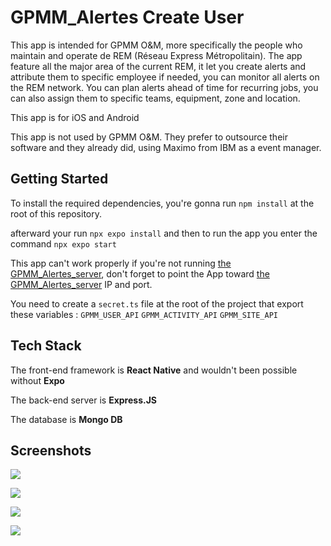 # GPMM_Alertes Create User

This app is intended for GPMM O&M, more specifically the people who maintain and operate de REM (Réseau Express Métropolitain). The app feature all the major area of the current REM, it let you create alerts and attribute them to specific employee if needed, you can monitor all alerts on the REM network. You can plan alerts ahead of time for recurring jobs, you can also assign them to specific teams, equipment, zone and location.

This app is for iOS and Android

This app is not used by GPMM O&M. They prefer to outsource their software and they already did, using Maximo from IBM as a event manager.

## Getting Started

To install the required dependencies, you're gonna run `npm install` at the root of this repository.

afterward your run `npx expo install` and then to run the app you enter the command `npx expo start`

This app can't work properly if you're not running [the GPMM_Alertes_server](https://github.com/mathieuhuet/GPMM_Alertes_server), don't forget to point the App toward [the GPMM_Alertes_server](https://github.com/mathieuhuet/GPMM_Alertes_server) IP and port.

You need to create a `secret.ts` file at the root of the project that export these variables : `GPMM_USER_API` `GPMM_ACTIVITY_API` `GPMM_SITE_API`

## Tech Stack

The front-end framework is **React Native** and wouldn't been possible without **Expo**

The back-end server is **Express.JS**

The database is **Mongo DB**


## Screenshots

![](assets/GPMM_Android_003.png)

![](assets/GPMM_Android_001.png)

![](assets/GPMM_001.png)

![](assets/GPMM_007.png)
